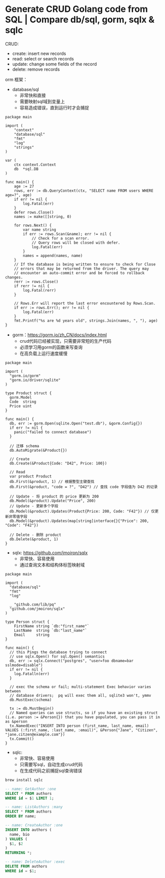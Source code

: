 # Generate CRUD Golang code from SQL | Compare db/sql, gorm, sqlx & sqlc

CRUD:

- create: insert new records
- read: select or search records
- update: change some fields of the record
- delete: remove records

orm 框架：

- database/sql
  - 非常快和直接
  - 需要映射sql域到变量上
  - 容易造成错误，直到运行时才会捕捉

```golang
package main

import (
	"context"
	"database/sql"
	"fmt"
	"log"
	"strings"
)

var (
	ctx context.Context
	db  *sql.DB
)

func main() {
	age := 27
	rows, err := db.QueryContext(ctx, "SELECT name FROM users WHERE age=?", age)
	if err != nil {
		log.Fatal(err)
	}
	defer rows.Close()
	names := make([]string, 0)

	for rows.Next() {
		var name string
		if err := rows.Scan(&name); err != nil {
			// Check for a scan error.
			// Query rows will be closed with defer.
			log.Fatal(err)
		}
		names = append(names, name)
	}
	// If the database is being written to ensure to check for Close
	// errors that may be returned from the driver. The query may
	// encounter an auto-commit error and be forced to rollback changes.
	rerr := rows.Close()
	if rerr != nil {
		log.Fatal(rerr)
	}

	// Rows.Err will report the last error encountered by Rows.Scan.
	if err := rows.Err(); err != nil {
		log.Fatal(err)
	}
	fmt.Printf("%s are %d years old", strings.Join(names, ", "), age)
}
```

- gorm：https://gorm.io/zh_CN/docs/index.html
  - crud代码已经被实现，只需要非常短的生产代码
  - 必须学习用gorm的函数来写查询
  - 在高负载上运行速度缓慢

```golang
package main

import (
  "gorm.io/gorm"
  "gorm.io/driver/sqlite"
)

type Product struct {
  gorm.Model
  Code  string
  Price uint
}

func main() {
  db, err := gorm.Open(sqlite.Open("test.db"), &gorm.Config{})
  if err != nil {
    panic("failed to connect database")
  }

  // 迁移 schema
  db.AutoMigrate(&Product{})

  // Create
  db.Create(&Product{Code: "D42", Price: 100})

  // Read
  var product Product
  db.First(&product, 1) // 根据整型主键查找
  db.First(&product, "code = ?", "D42") // 查找 code 字段值为 D42 的记录

  // Update - 将 product 的 price 更新为 200
  db.Model(&product).Update("Price", 200)
  // Update - 更新多个字段
  db.Model(&product).Updates(Product{Price: 200, Code: "F42"}) // 仅更新非零值字段
  db.Model(&product).Updates(map[string]interface{}{"Price": 200, "Code": "F42"})

  // Delete - 删除 product
  db.Delete(&product, 1)
}
```

- sqlx: https://github.com/jmoiron/sqlx
  - 非常快、容易使用
  - 通过查询文本和结构体标签映射域

```golang
package main

import (
  "database/sql"
  "fmt"
  "log"

  _ "github.com/lib/pq"
  "github.com/jmoiron/sqlx"
)

type Person struct {
    FirstName string `db:"first_name"`
    LastName  string `db:"last_name"`
    Email     string
}

func main() {
  // this Pings the database trying to connect
  // use sqlx.Open() for sql.Open() semantics
  db, err := sqlx.Connect("postgres", "user=foo dbname=bar sslmode=disable")
  if err != nil {
    log.Fatalln(err)
  }

  // exec the schema or fail; multi-statement Exec behavior varies between
  // database drivers;  pq will exec them all, sqlite3 won't, ymmv
  db.MustExec(schema)

  tx := db.MustBegin()
  // Named queries can use structs, so if you have an existing struct (i.e. person := &Person{}) that you have populated, you can pass it in as &person
  tx.NamedExec("INSERT INTO person (first_name, last_name, email) VALUES (:first_name, :last_name, :email)", &Person{"Jane", "Citizen", "jane.citzen@example.com"})
  tx.Commit()
}
```

- sqlc: 
  - 非常快、容易使用
  - 只需要写sql，自动生成crud代码
  - 在生成代码之前捕捉sql查询错误

```bash
brew install sqlc
```

```sql
-- name: GetAuthor :one
SELECT * FROM authors
WHERE id = $1 LIMIT 1;

-- name: ListAuthors :many
SELECT * FROM authors
ORDER BY name;

-- name: CreateAuthor :one
INSERT INTO authors (
  name, bio
) VALUES (
  $1, $2
)
RETURNING *;

-- name: DeleteAuthor :exec
DELETE FROM authors
WHERE id = $1;
```
